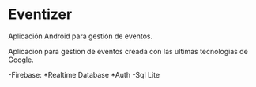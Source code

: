 # Eventizer
Aplicación Android para gestión de eventos.

Aplicacion para gestion de eventos creada con las ultimas tecnologias de Google.

-Firebase: 
  *Realtime Database
  *Auth
-Sql Lite
